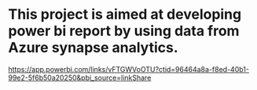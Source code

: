 # This project is aimed at developing power bi report by using data from Azure synapse analytics.





https://app.powerbi.com/links/vFTGWVoOTU?ctid=96464a8a-f8ed-40b1-99e2-5f6b50a20250&pbi_source=linkShare
